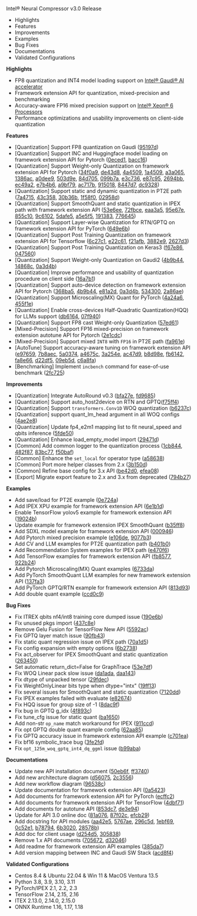 Intel® Neural Compressor v3.0 Release

- Highlights
- Features
- Improvements
- Examples
- Bug Fixes
- Documentations
- Validated Configurations

**Highlights**
 - FP8 quantization and INT4 model loading support on [Intel® Gaudi® AI accelerator](https://habana.ai/products/gaudi2/) 
 - Framework extension API for quantization, mixed-precision and benchmarking  
 - Accuracy-aware FP16 mixed precision support on [Intel® Xeon® 6 Processors](https://www.intel.com/content/www/us/en/products/details/processors/xeon.html)    
 - Performance optimizations and usability improvements on client-side quantization    

**Features**
 - [Quantization] Support FP8 quantization on Gaudi ([95197d](https://github.com/intel/neural-compressor/commit/95197d1697e19323b124c2a32bdef7425d4d1c3e))
 - [Quantization] Support INC and Huggingface model loading on framework extension API for Pytorch ([0eced1](https://github.com/intel/neural-compressor/commit/0eced1478c6796a5e2dcb254a65bbc96af4d1b8b), [bacc16](https://github.com/intel/neural-compressor/commit/bacc164df2c2080cb6b1a6250f745824bbca5a7b))
 - [Quantization] Support Weight-only Quantization on framework extension API for Pytorch ([34f0a9](https://github.com/intel/neural-compressor/commit/34f0a9f450b385aa3227f7f34e8d0f16460080a9), [de43d8](https://github.com/intel/neural-compressor/commit/de43d851a24a5f4290fe148f7d3607cad6d8433f), [4a4509](https://github.com/intel/neural-compressor/commit/4a45093c1418f34da2660a54052a2ff5c2b4edff), [1a4509](https://github.com/intel/neural-compressor/commit/1a4509060714559bdbc60524012997900c464d02), [a3a065](https://github.com/intel/neural-compressor/commit/a3a06508fa951f9b9dcd3786214f546c796c32e7), [1386ac](https://github.com/intel/neural-compressor/commit/1386ac5ec7be40608dfac082d2275307b8e4d14e), [a0dee9](https://github.com/intel/neural-compressor/commit/a0dee94dab0920ba30de049e871b19a72ddb8996), [503d9e](https://github.com/intel/neural-compressor/commit/503d9ef4136023f1952e397a2ab0f7f476040901), [84d705](https://github.com/intel/neural-compressor/commit/84d7055b3998724aecd7ca7e43ea653d0d0f4612), [099b7a](https://github.com/intel/neural-compressor/commit/099b7a4446d9c21af2066518ccc87ecaa717e08e), [e3c736](https://github.com/intel/neural-compressor/commit/e3c736fd910690faf08bf4609cc3b65529d79252), [e87c95](https://github.com/intel/neural-compressor/commit/e87c95f25d3fe0e286e832857974ce36d43b2f96), [2694bb](https://github.com/intel/neural-compressor/commit/2694bbf81622a936f5ef3c271901dea097af2474), [ec49a2](https://github.com/intel/neural-compressor/commit/ec49a29cafa92593d82635562ec200741fd4083c), [e7b4b6](https://github.com/intel/neural-compressor/commit/e7b4b648665df4d016d170cdf2f3f69e6f9c185f), [a9bf79](https://github.com/intel/neural-compressor/commit/a9bf79c63fbcd970cccc00d1db85e424fe286b27), [ac717b](https://github.com/intel/neural-compressor/commit/ac717bc4b6a1a1e82db218d7648121f157814fad), [915018](https://github.com/intel/neural-compressor/commit/9150181bb2ab71201fbdb052fbcaa2aba18a090a), [8447d7](https://github.com/intel/neural-compressor/commit/8447d7097fa33231b8a6e4a9e26e526d191787de), [dc9328](https://github.com/intel/neural-compressor/commit/dc9328c09b243d7df3bccc0a35a8a12feaabb40a))
 - [Quantization] Support static and dynamic quantization in PT2E path ([7a4715](https://github.com/intel/neural-compressor/commit/7a4715c1d488441e383b7c999fd1b574a3f6ceda), [43c358](https://github.com/intel/neural-compressor/commit/43c3580bdb1c6765bb4902fe721da629518acc74), [30b36b](https://github.com/intel/neural-compressor/commit/30b36b83a195c6ea350692c7ac0bfec1b52ee419), [1f58f0](https://github.com/intel/neural-compressor/commit/1f58f024d812b6c1f7f3430b62e61051599cd1b2), [02958d](https://github.com/intel/neural-compressor/commit/02958dd4a81251be26980a712cbb258d55edba67))
 - [Quantization] Support SmoothQuant and static quantization in IPEX path with framework extension API ([53e6ee](https://github.com/intel/neural-compressor/commit/53e6ee6b75d476bae0382c7d6fb9aa1348c2ab5e), [72fbce](https://github.com/intel/neural-compressor/commit/72fbce4b34f29c2b6fe0d41a76c4d65edb08719a), [eaa3a5](https://github.com/intel/neural-compressor/commit/eaa3a580c8a9f27268d3c27e551054dd5053f01c), [95e67e](https://github.com/intel/neural-compressor/commit/95e67eac624285d304487b654330d660b169cfb1), [855c10](https://github.com/intel/neural-compressor/commit/855c10ca37d01bd371a4b9dcd953ce735f9bdea6), [9c6102](https://github.com/intel/neural-compressor/commit/9c6102b351c45394357e0163470e0e997cb99d0e), [5dafe5](https://github.com/intel/neural-compressor/commit/5dafe5fd6584ca695f05b61c3dd84c2923c83cbd), [a5e5f5](https://github.com/intel/neural-compressor/commit/a5e5f5f64855b85e2a374c8b808b317448318113), [191383](https://github.com/intel/neural-compressor/commit/191383ebd95c1fbb77e626887ca6d808a454543c), [776645](https://github.com/intel/neural-compressor/commit/7766454d9a984257016ddad5d3a61de648f0bd35))
 - [Quantization] Support Layer-wise Quantization for RTN/GPTQ on framework extension API for PyTorch ([649e6b](https://github.com/intel/neural-compressor/commit/649e6b148755bda737009bc323b735b92231c579))
 - [Quantization] Support Post Training Quantization on framework extension API for Tensorflow ([6c27c1](https://github.com/intel/neural-compressor/commit/6c27c19c3ec7a318455bd12d6e66ad9bb757ab93), [e22c61](https://github.com/intel/neural-compressor/commit/e22c61ede2942f7f1ba1cf9e480491371184bb32), [f21afb](https://github.com/intel/neural-compressor/commit/f21afbbdd18cd61627fc02e5b22ca242402bcfbf), [3882e9](https://github.com/intel/neural-compressor/commit/3882e9cc4b356a081843455f3244d7f0e013f888), [2627d3](https://github.com/intel/neural-compressor/commit/2627d33b9ff900697184972575969ecc55da8923))
 - [Quantization] Support Post Training Quantization on Keras3 ([f67e86](https://github.com/intel/neural-compressor/commit/f67e8613c409563f016c77e05a1acb969790cfc6), [047560](https://github.com/intel/neural-compressor/commit/047560fcf6a2e5812d33e579e047a3c8767e4a9a))
 - [Quantization] Support Weight-only Quantization on Gaudi2 ([4b9b44](https://github.com/intel/neural-compressor/commit/4b9b447aa0872a8edc26fd59a349c195cf208a97), [14868c](https://github.com/intel/neural-compressor/commit/14868c0900a1f91fe39f138c67156ad66c16b20f), [0a3d4b](https://github.com/intel/neural-compressor/commit/0a3d4bd43f69c29e2f8a3b07ac13036e41c6579c))
 - [Quantization] Improve performance and usability of quantization procedure on client side ([16a7b1](https://github.com/intel/neural-compressor/commit/16a7b11508c008d4d4180a0fe0e31c75b8e5d662))
 - [Quantization] Support auto-device detection on framework extension API for Pytorch ([368ba5](https://github.com/intel/neural-compressor/commit/368ba5293ab2936c685d67db6f8423a27a62f7e1), [4b9b44](https://github.com/intel/neural-compressor/commit/4b9b447aa0872a8edc26fd59a349c195cf208a97), [e81a2d](https://github.com/intel/neural-compressor/commit/e81a2dd901dd1b93291555722c6d96901940be06), [0a3d4b](https://github.com/intel/neural-compressor/commit/0a3d4bd43f69c29e2f8a3b07ac13036e41c6579c), [534300](https://github.com/intel/neural-compressor/commit/53430092e7f9b46ed78afccb4b9610c9032bf57f), [2a86ae](https://github.com/intel/neural-compressor/commit/2a86aeafc754ca3b7495138381efb8faa9397fdf))
 - [Quantization] Support Microscaling(MX) Quant for PyTorch ([4a24a6](https://github.com/intel/neural-compressor/commit/4a24a6a39218a3d186900a72a7e2e96ad539f4f4), [455f1e](https://github.com/intel/neural-compressor/commit/455f1e1f0f0284e87b46d257b6d126ca76fe1748))
 - [Quantization] Enable cross-devices Half-Quadratic Quantization(HQQ) for LLMs support ([db6164](https://github.com/intel/neural-compressor/commit/db6164a25da5bf8ef8a7ba082a25d7bb4565b656), [07f940](https://github.com/intel/neural-compressor/commit/07f940c7f00ab0a5f6b3d7d9cb6b934e69e44a98))
 - [Quantization] Support FP8 cast Weight-only Quantization ([57ed61](https://github.com/intel/neural-compressor/commit/57ed6138453246141a2128b600588df0b4d5d440))
 - [Mixed-Precision] Support FP16 mixed-precision on framework extension autotune API for Pytorch ([2e1cdc](https://github.com/intel/neural-compressor/commit/2e1cdc5be61458be186d0e6f2035b4287b223cf3))
 - [Mixed-Precision] Support mixed `INT8` with `FP16` in PT2E path ([fa961e](https://github.com/intel/neural-compressor/commit/fa961e1d0bbe371182d6da6d210d0b6a7693cce2))
 - [AutoTune] Support accuracy-aware tuning on framework extension API ([e97659](https://github.com/intel/neural-compressor/commit/e9765955f991e1270e3b65635285f6b6cb8fc38c), [7b8aec](https://github.com/intel/neural-compressor/commit/7b8aec00d0c09bd499076457b68903229e09b803), [5a0374](https://github.com/intel/neural-compressor/commit/5a0374e7db23cac209af78f1ace9b38d23bebbb0), [a4675c](https://github.com/intel/neural-compressor/commit/a4675c7490f66ab2c75912dd69f1d79368f69858), [3a254e](https://github.com/intel/neural-compressor/commit/3a254e99c0a361c0179b4176a256c69e46681352), [ac47d9](https://github.com/intel/neural-compressor/commit/ac47d9b97b597f809ab56f9f6cb1a86951e2e334), [b8d98e](https://github.com/intel/neural-compressor/commit/b8d98ebaddcf1c7ece1def04ba4d55b7e92593ee), [fb6142](https://github.com/intel/neural-compressor/commit/fb61428228bcdf9a18b02e5963c4df7a60c9a54b), [fa8e66](https://github.com/intel/neural-compressor/commit/fa8e66a1d95b52c8ebdea21f2dc60db0fdfedd6a), [d22df5](https://github.com/intel/neural-compressor/commit/d22df5364ba6d7c98fea8545a9a9e49e2ce5ebb0), [09eb5d](https://github.com/intel/neural-compressor/commit/09eb5ddd3c0eb2dae198837cbae76ca5bb4e90c8), [c6a8fa](https://github.com/intel/neural-compressor/commit/c6a8fa1606a4aea34e62af0f106ab05cdccacab6))
 - [Benchmarking] Implement `incbench` command for ease-of-use benchmark ([2fc725](https://github.com/intel/neural-compressor/commit/2fc72555c987dc7bce8476b389720e1a29159a43))

**Improvements**
 - [Quantization] Integrate AutoRound v0.3 ([bfa27e](https://github.com/intel/neural-compressor/commit/bfa27e422dc4760f6a9b1783eee7dae10fe5324f), [fd9685](https://github.com/intel/neural-compressor/commit/fd96851f7f8339ec8bfabd602cf494ac6c31d17b))
 - [Quantization] Support auto_host2device on RTN and GPTQ([f75ff4](https://github.com/intel/neural-compressor/commit/f75ff4082bc7a22d9367d3e91a3ea2c7aaec2bd2))
 - [Quantization] Support `transformers.Conv1D` WOQ quantization ([b6237c](https://github.com/intel/neural-compressor/commit/b6237cf4d4c8e86fe373cf48ffe5a6588ef537ca))
 - [Quantization] support quant_lm_head argument in all WOQ configs ([4ae2e8](https://github.com/intel/neural-compressor/commit/4ae2e87d2f98eb34c2e523a76ffa6ff77bf767e1))
 - [Quantization] Update fp4_e2m1 mapping list to fit neural_speed and qbits inference ([5fde50](https://github.com/intel/neural-compressor/commit/5fde50f2c0476dbc08d59481b742515f5a210de1))
 - [Quantization] Enhance load_empty_model import ([29471d](https://github.com/intel/neural-compressor/commit/29471df05a9e2c36c4ad8083c0b0b285011748d8))
 - [Common] Add common logger to the quantization process ([1cb844](https://github.com/intel/neural-compressor/commit/1cb844b3c0b581f670fef16aa87fef2a85e6122b), [482f87](https://github.com/intel/neural-compressor/commit/482f87c6161581f9f8ff09804b6c430553cf59a9), [83bc77](https://github.com/intel/neural-compressor/commit/83bc779a4e97d8886383025d324d8379f70cc8b7), [f50baf](https://github.com/intel/neural-compressor/commit/f50baf2e9107e29d96e267fe115dc488f96db6f0))
 - [Common] Enhance the `set_local` for operator type ([a58638](https://github.com/intel/neural-compressor/commit/a58638c1298fdff808742d1625196153d24f5c9c))
 - [Common] Port more helper classes from 2.x ([3b150d](https://github.com/intel/neural-compressor/commit/3b150d61313ca6ca19bc38ec9f608900b8355519))
 - [Common] Refine base config for 3.x API ([be42d0](https://github.com/intel/neural-compressor/commit/be42d033b25c6dd3bcac0ead964699f25f939014), [efea08](https://github.com/intel/neural-compressor/commit/efea089e27613690c32d6f1745731a28ca90bf65))
 - [Export] Migrate export feature to 2.x and 3.x from deprecated ([794b27](https://github.com/intel/neural-compressor/commit/794b2762c0bb2f076973e1fca5fdecd23efec774))

**Examples**
 - Add save/load for PT2E example ([0e724a](https://github.com/intel/neural-compressor/commit/0e724a4d96ca0d6a170281688ca644b37fa340e0))
 - Add IPEX XPU example for framework extension API ([6e1b1d](https://github.com/intel/neural-compressor/commit/6e1b1da712d20d9291e5932974bc3167b00dd214))
 - Enable TensorFlow yolov5 example for framework extension API ([19024b](https://github.com/intel/neural-compressor/commit/19024b351372ca76934db33b0d230552c13bff39))
 - Update example for framework extension IPEX SmoothQuant ([b35ff8](https://github.com/intel/neural-compressor/commit/b35ff8f0044bdf12da87647d0404b62ae5ff7d3d))
 - Add SDXL model example for framework extension API ([000946](https://github.com/intel/neural-compressor/commit/000946fce147a02ad6662538e337570c0a56329d))
 - Add Pytorch mixed precision example ([e106de](https://github.com/intel/neural-compressor/commit/e106dea73471ddecdb1cfc702e90fcb1a5d41452), [9077b3](https://github.com/intel/neural-compressor/commit/9077b382259e2e56ff5796084a1f4275e4387537))
 - Add CV and LLM examples for PT2E quantization path ([b401b0](https://github.com/intel/neural-compressor/commit/b401b02db2cc7d7f4f8412a815fa435e66e330a0))
 - Add Recommendation System examples for IPEX path ([e470f6](https://github.com/intel/neural-compressor/commit/e470f6cdfbbad32fcf17be56903e649a05059780))
 - Add TensorFlow examples for framework extension API ([fb8577](https://github.com/intel/neural-compressor/commit/fb8577931c11c3bdc55868e01576b73372d9912b), [922b24](https://github.com/intel/neural-compressor/commit/922b2471e617cc4c56376866e991302d0beb0640))
 - Add Pytorch Microscaling(MX) Quant examples ([6733da](https://github.com/intel/neural-compressor/commit/6733dabc4d48a6625e184e4a29a754949f415097))
 - Add PyTorch SmoothQuant LLM examples for new framework extension API ([137fa3](https://github.com/intel/neural-compressor/commit/137fa3add2d8a0688dd0e76bd15e347b588d56a8))
 - Add PyTorch GPTQ/RTN example for framework extension API ([813d93](https://github.com/intel/neural-compressor/commit/813d93051ab16b6bbac11bdf5986929330876e30))
 - Add double quant example ([ccd0c9](https://github.com/intel/neural-compressor/commit/ccd0c9e6c112d84979504177b9390270b3d71b69))

**Bug Fixes**
 - Fix ITREX qbits nf4/int8 training core dumped issue ([190e6b](https://github.com/intel/neural-compressor/commit/190e6b2be6b31158a1101729bcf621bc93e85531))
 - Fix unused pkgs import ([437c8e](https://github.com/intel/neural-compressor/commit/437c8e75706cff1767dcde115e428654766b3f18))
 - Remove Gelu Fusion for TensorFlow New API ([5592ac](https://github.com/intel/neural-compressor/commit/5592acc60562b7fccb308af0eaaba9cad53004a5))
 - Fix GPTQ layer match issue ([90fb43](https://github.com/intel/neural-compressor/commit/90fb43135397a035968b5334eba21931c18a83c0))
 - Fix static quant regression issue on IPEX path ([70a1d5](https://github.com/intel/neural-compressor/commit/70a1d501fdfee16a10e34385bca9f15eba4366b4))
 - Fix config expansion with empty options ([6b2738](https://github.com/intel/neural-compressor/commit/6b2738390dfdab543de1ccd9242fe541c78b6a2e))
 - Fix act_observer for IPEX SmoothQuant and static quantization ([263450](https://github.com/intel/neural-compressor/commit/2634501690f2396865011c2f79c0b8adba36cb07))
 - Set automatic return_dict=False for GraphTrace ([53e7df](https://github.com/intel/neural-compressor/commit/53e7dfe57ef4ad1754f37343b3ad3850b64ae4f4))
 - Fix WOQ Linear pack slow issue ([da1ada](https://github.com/intel/neural-compressor/commit/da1ada236eb867b69c663c58904e0a21ad9bcb88), [daa143](https://github.com/intel/neural-compressor/commit/daa1431b200f92ab9684a2c78e15602cb23d7c07))
 - Fix dtype of unpacked tensor ([29fdec](https://github.com/intel/neural-compressor/commit/29fdecbbb44ceb8d19c12809af90dc23063becfc))
 - Fix WeightOnlyLinear bits type when dtype="intx" ([19ff13](https://github.com/intel/neural-compressor/commit/19ff13e8a8963744349e46013ef522fcb3e8c3d8))
 - Fix several issues for SmoothQuant and static quantization ([7120dd](https://github.com/intel/neural-compressor/commit/7120dd4909599b228692415732688b3d5e77206d))
 - Fix IPEX examples failed with evaluate ([e82674](https://github.com/intel/neural-compressor/commit/e82674a75de564a632cea639db25fbe41fec100a))
 - Fix HQQ issue for group size of -1 ([8dac9f](https://github.com/intel/neural-compressor/commit/8dac9f2c3d3f8411f27a2e327f3dbbc7c8de0829))
 - Fix bug in GPTQ g_idx ([4f893c](https://github.com/intel/neural-compressor/commit/4f893ca9e4c44d12ea028e00a4881b5154ee54a8))
 - Fix tune_cfg issue for static quant ([ba1650](https://github.com/intel/neural-compressor/commit/ba165047dbcf4671cf20e9c1d031577dade94348))
 - Add non-str `op_name` match workaround for IPEX ([911ccd](https://github.com/intel/neural-compressor/commit/911ccd3a94b124e2287780a2ca219eaa01dc21d9))
 - Fix opt GPTQ double quant example config ([62aa85](https://github.com/intel/neural-compressor/commit/62aa85df23ce3f5db353ce9a4bfb8cd88395c376))
 - Fix GPTQ accuracy issue in framework extension API example ([c701ea](https://github.com/intel/neural-compressor/commit/c701eaff7d69c46a57172b0547bfe2fc05164a0c))
 - Fix bf16 symbolic_trace bug ([3fe2fd](https://github.com/intel/neural-compressor/commit/3fe2fd9aadda4991552d65fef09a75ba5127b5db))
 - Fix `opt_125m_woq_gptq_int4_dq_ggml` issue ([b99aba](https://github.com/intel/neural-compressor/commit/b99abae5d937380cf9df80c9050fce18bddfb72d))

**Documentations**
 - Update new API installation document ([50eb6f](https://github.com/intel/neural-compressor/commit/50eb6fb6f5924054b38d8ed99e78e0ebdab51f50), [ff3740](https://github.com/intel/neural-compressor/commit/ff3740146a829e845d79266acf233b202843d3fd))
 - Add new architecture diagram ([d56075](https://github.com/intel/neural-compressor/commit/d56075c7e9f6e3e85385abbff9f1b0d07d157a04), [2c3556](https://github.com/intel/neural-compressor/commit/2c3556d441de2f0963167db71ecdee7353bd76bb))
 - Add new workflow diagram ([96538c](https://github.com/intel/neural-compressor/commit/96538c56fea8a42c3e487b4682c346e4832e3e97))
 - Update documentation for framework extension API ([0a5423](https://github.com/intel/neural-compressor/commit/0a542397ac1ea8d6fe2edf04565d3cb673001b2c))
 - Add documents for framework extension API for PyTorch ([ecffc2](https://github.com/intel/neural-compressor/commit/ecffc2eb29ada100d2b60574258d8a1b6548e449))
 - Add documents for framework extension API for TensorFlow ([4dbf71](https://github.com/intel/neural-compressor/commit/4dbf71e412a370f09809db89db27a0b7c7b56d14))
 - Add documents for autotune API ([853dc7](https://github.com/intel/neural-compressor/commit/853dc71eee292e93e38f91683ec8229eb14c25da), [de3e94](https://github.com/intel/neural-compressor/commit/de3e94f6d15f74bb3081366dd1c045d006adfa00))
 - Update for API 3.0 online doc ([81a076](https://github.com/intel/neural-compressor/commit/81a076d7c59609be666ddddf64a574cacf1a5c36), [87f02c](https://github.com/intel/neural-compressor/commit/87f02c15a2f1047a8b4bcb5b7f443a4cecb4dfc7), [efcb29](https://github.com/intel/neural-compressor/commit/efcb2930be6b9d575b1fb8a6e86afdd6a09b5857))
 - Add docstring for API modules ([aa42e5](https://github.com/intel/neural-compressor/commit/aa42e5edcd0b5196a21ee7bb68a7965125601fea), [5767ae](https://github.com/intel/neural-compressor/commit/5767aed4dbc9a400f65f74bdc9c09209f0a4c145), [296c5d](https://github.com/intel/neural-compressor/commit/296c5d4f1138e5bf33584fb75cea0f6ca5080122), [1ebf69](https://github.com/intel/neural-compressor/commit/1ebf6987bd054b926d3cdd5630ae058c8d3a66c2), [0c52e1](https://github.com/intel/neural-compressor/commit/0c52e1243b78734e95fc348834303bc3c3cfe369), [b78794](https://github.com/intel/neural-compressor/commit/b787940ea2868e1fc8a56a81b94d62d4ea3d8454), [6b3020](https://github.com/intel/neural-compressor/commit/6b30207d0a3b6d6d497ecf8f6bb5891765d798ba), [28578b](https://github.com/intel/neural-compressor/commit/28578b96bf6217fa2b79699838e5a4af30843de4))
 - Add doc for client usage ([d254d5](https://github.com/intel/neural-compressor/commit/d254d508be9c6b14c474fd643ad448a4e261ca72), [305838](https://github.com/intel/neural-compressor/commit/30583882df76838ea3e4a719e25ddca7bb449b9b))
 - Remove 1.x API documents ([705672](https://github.com/intel/neural-compressor/commit/7056720df96f17c706522bc6b0530df534d22ee7), [d32046](https://github.com/intel/neural-compressor/commit/d3204604aad007f3db67c46dcb0575aa8f5cd584))
 - Add readme for framework extension API examples ([385da7](https://github.com/intel/neural-compressor/commit/385da7c7ed018a66fcba6e28658d1a5eea2e52e4))
 - Add version mapping between INC and Gaudi SW Stack ([acd8f4](https://github.com/intel/neural-compressor/commit/acd8f4f182eaccf03b221f765ec0ddb451be3415))

**Validated Configurations** 
 - Centos 8.4 & Ubuntu 22.04 & Win 11 & MacOS Ventura 13.5 
 - Python 3.8, 3.9, 3.10, 3.11 
 - PyTorch/IPEX 2.1, 2.2, 2.3 
 - TensorFlow 2.14, 2.15, 2.16 
 - ITEX 2.13.0, 2.14.0, 2.15.0 
 - ONNX Runtime 1.16, 1.17, 1.18
